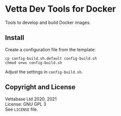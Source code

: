 # Vetta Dev Tools for Docker

Tools to develop and build Docker images.


## Install

Create a configuration file from the template:

```
cp config-build.sh.default config-build.sh
chmod u+wx config-build.sh
```

Adjust the settings in `config-build.sh`.


## Copyright and License

Vettabase Ltd  2020, 2021<br/>
License: GNU GPL 3<br/>
See `LICENSE` file.


